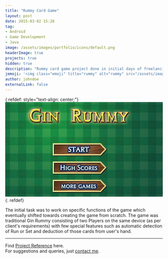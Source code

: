 ```yaml
---
title: "Rummy Card Game"
layout: post
date: 2015-03-02 15:28
tag: 
- Android
- Game Development
- Java
image: /assets/images/portfolio/icons/default.png
headerImage: true
projects: true
hidden: true
description: "Rummy card game project done in initial days of freelancing at Upwork."
jemoji: '<img class="emoji" title="rummy" alt="rummy" src="/assets/images/portfolio/icons/default.png" height="20" width="20" align="absmiddle">'
author: johndoe
externalLink: false
---
```


{:refdef: style="text-align: center;"}
![Screenshot](/assets/images/portfolio/rummy.jpg)
{: refdef}

The initial task was to work on specific functions of the game which eventually shifted towards creating the game from scratch. The game was traditional Gin Rummy consisting of two Players on the same device (as per client's requirements) with few special features such as automatic detection of Run or Set and deduction of those cards from user's hand.

---

Find [Project Reference](https://www.upwork.com/jobs/~01e69fd408f04ef5fd) here.<br />
For suggestions and queries, just [contact me](http://linkedin.com/in/xuhaibahmad).
